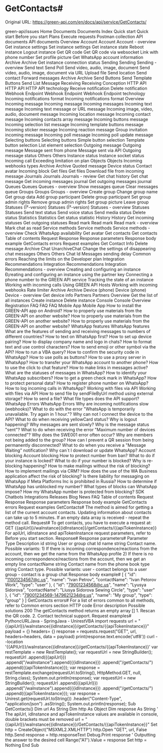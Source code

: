# GetContacts#

Original URL: https://green-api.com/en/docs/api/service/GetContacts/

green-api/issues Home Documents Documents Index Quick start Quick start Before you start Plans Execute requests Postman collection API documents API documents Overview Account Account Account - overview Get instance settings Set instance settings Get instance state Reboot instance Logout instance Get QR code Get QR code via websocket Link with phone number Set profile picture Get WhatsApp account information Archive Archive Get instance connection status Sending Sending Sending - overview Send text Send Poll Send video, audio, image, document Send video, audio, image, document via URL Upload file Send location Send contact Forward messages Archive Archive Send Buttons Send Template Buttons Send List Message Receiving Receiving Conception HTTP API HTTP API HTTP API technology Receive notification Delete notification Webhook Endpoint Webhook Endpoint Webhook Endpoint technology Incoming notifications format Incoming notifications format Overview Incoming message Incoming message Incoming messages Incoming text message Incoming text message or URL message Incoming image, video, audio, document message Incoming location message Incoming contact message Incoming contacts array message Incoming buttons message Incoming selection list message Incoming template buttons message Incoming sticker message Incoming reaction message Group invitation incoming message Incoming poll message Incoming poll update message Selecting buttons Selecting buttons Simple button selection Template button selection List element selection Outgoing message Outgoing message Message sent from phone Message sent via API Outgoing message status Others Others Instance status Instance socket status Incoming call Exceeding limitation on plan Objects Objects Incoming webhooks types Archive Archive Quoted message Device status Contact avatar Incoming block Get files Get files Download file from incoming message Journals Journals Journals - review Get chat history Get chat message Get incoming messages journal Get outgoing messages journal Queues Queues Queues - overview Show messages queue Clear messages queue Groups Groups Groups - overview Create group Change group name Get group data Add group participant Delete group participant Set group admin rights Remove group admin rights Set group picture Leave group Statuses (Î²-version) Statuses (Î²-version) Statuses - overview Statuses Statuses Send text status Send voice status Send media status Delete status Statistics Statistics Get status statistic History History Get incoming statuses Get outgoing statuses Read mark Read mark Read mark - overview Mark chat as read Service methods Service methods Service methods - overview Check WhatsApp availability Get avatar Get contacts Get contacts Table of contents Request Response Response parameters Response body example GetContacts errors Request examples Get Contact Info Delete message Archive Chat UnarchiveChat Change the settings of disappearing chat messages Others Others Chat Id Messages sending delay Common errors Reaching the limits on the Developer plan Integration Recommendations Integration Recommendations Integration Recommendations - overview Creating and configuring an instance Ð¡reating and configuring an instance using the partner key Connecting a phone number to the GREEN API service Tracking the state of an instance Working with incoming calls Using GREEN API Hosts Working with incoming webhooks Rate limiter Archive Archive Device (phone) Device (phone) Device - overview Get device info Partners Partners Overview Get the list of all instances Create instance Delete instance Console Console Overview Registration FAQ FAQ FAQ Mobile App Mobile App How to install the GREEN-API app on Android? How to properly use materials from the GREEN-API on another website? How to properly use materials from the GREEN-API on another website? How to properly use materials from the GREEN-API on another website? WhatsApp features WhatsApp features What are the features of sending and receiving messages to numbers of different countries? How to text on WhatsApp first? How to set up device pairing? How to display company name and logo in chats? How to format text and use control characters? How to send emoji or other symbol via the API? How to run a VBA query? How to confirm the security code in WhatsApp? How to use polls as buttons? How to use a proxy server in WhatsApp? How to transfer your WhatsApp account to another phone? How to use the click to chat feature? How to make links in messages active? What are the statuses of messages in WhatsApp? How to identify your WhatsApp subscribers? How to get a green check mark in WhatsApp? How to protect personal data? How to register phone number on WhatsApp? How to log incoming calls in WhatsApp? Working with files via API Working with files via API How to send file by sendFileByUrl method using external storage? How to send a file? What file types does the API support? WhatsApp Errors WhatsApp Errors Why are incoming notifications slow (webhooks)? What to do with the error "WhatsApp is temporarily unavailable. Try again in 1 hour."? Why can not I connect the device to the API? What to do when receiving yellowCard status? Why is logout happening? Why messages are sent slowly? Why is the message status "sent"? What to do when receiving the error "Maximum number of devices connected"? Why does the SWE001 error often occur? Why are members not being added to the group? How can I prevent a QR session from being permanently disconnected? What to do when you receive a "Message Waiting" notification? Why can`t I download or update WhatsApp? Account blocking Account blocking How to protect number from ban? What to do if your instance is locked? What to do if your number is blocked? Why is re-blocking happening? How to make mailings without the risk of blocking? How to implement mailings via CRM? How does the use of the WA Business application affect the risk of blocking? Is there liability for messaging on WhatsApp if Meta Platforms Inc is prohibited in Russia? How to determine if WhatsApp has unblocked my number? What types of blocks can WhatsApp impose? How my WhatsApp number is protected from blocking? SDK Chatbots Integrations Releases Blog News FAQ Table of contents Request Response Response parameters Response body example GetContacts errors Request examples GetContacts# The method is aimed for getting a list of the current account contacts. Updating information about contacts can take up to 5 minutes. If an empty data array is received - repeat the method call. Request# To get contacts, you have to execute a request at: GET {{apiUrl}}/waInstance{{idInstance}}/getContacts/{{apiTokenInstance}} For apiUrl, idInstance and apiTokenInstance request parameters, refer to Before you start section. Response# Response parameters# Parameter Type Description id string User or group chat Id name string Contact name. Possible variants: 1) If there is incoming correspondence/reactions from the account, then we get the name from the WhatsApp profile 2) If there is no incoming correspondence/reactions from the account, then we get an empty line contactName string Contact name from the phone book type string Contact type. Possible variants: user - contact belongs to a user group - contact is a group chat Response body example# [ { "id": "11001234567@c.us", "name": "Ivan Petrov", "contactName": "Ivan Petorov Work", "type": "user" }, { "id": "79001234568@c.us", "name": "Lyusya Sidorova", "contactName": "Liusya Sidorova Sewing Circle", "type": "user" }, { "id": "79001234569-1479621234@g.us", "name": "My group", "type": "group" } ] GetContacts errors# For a list of errors common to all methods, refer to Common errors section HTTP code Error description Possible solutions 200 The getContacts method returns an empty array [] 1. Rescan the QR code. 2. Contact technical support. Request examples# PythoncURLJava - SpringJava - UnirestVBA import requests url = "{{apiUrl}}/waInstance{{idInstance}}/getContacts/{{apiTokenInstance}}" payload = {} headers= {} response = requests.request("GET", url, headers=headers, data = payload) print(response.text.encode('utf8')) curl --location '{{APIUrl}}/waInstance{{idInstance}}/getContacts/{{apiTokenInstance}}' var restTemplate = new RestTemplate(); var requestUrl = new StringBuilder(); requestUrl .append({{apiUrl}}) .append("/waInstance").append({{idInstance}}) .append("/getContacts/") .append({{apiTokenInstance}}); var response = restTemplate.exchange(requestUrl.toString(), HttpMethod.GET, null, String.class); System.out.println(response); var requestUrl = new StringBuilder(); requestUrl .append({{apiUrl}}) .append("/waInstance").append({{idInstance}}) .append("/getContacts/") .append({{apiTokenInstance}}); var response = Unirest.get(requestUrl.toString()) .header("Content-Type", "application/json") .asString(); System.out.println(response); Sub GetContacts() Dim url As String Dim http As Object Dim response As String ' The apiUrl, idInstance and apiTokenInstance values are available in console, double brackets must be removed url = "{{apiUrl}}/waInstance{{idInstance}}/GetContacts/{{apiTokenInstance}}" Set http = CreateObject("MSXML2.XMLHTTP") http.Open "GET", url, False http.Send response = http.responseText Debug.Print response ' Outputting the answer to the desired cell Range("A1").Value = response Set http = Nothing End Sub
